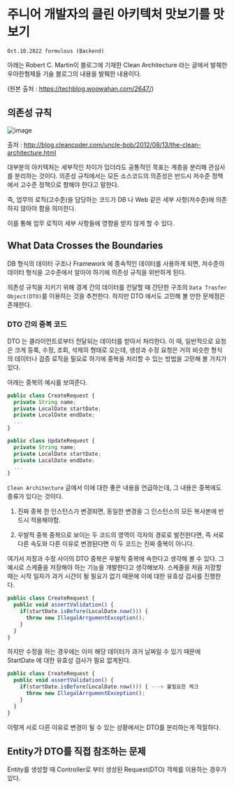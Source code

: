# 주니어 개발자의 클린 아키텍처 맛보기를 맛보기

`Oct.10.2022 formulous (Backend)`

아래는 Robert C. Martin이 블로그에 기재한 Clean Architecture 라는 글에서 발췌한 우아한형제들 기술 블로그의 내용을 발췌한 내용이다.

(원본 출처 : https://techblog.woowahan.com/2647/)

## 의존성 규칙

![image](https://user-images.githubusercontent.com/88424067/183782795-fec7d029-83cb-4db5-bc3e-56220ece2d02.png)

출처 : http://blog.cleancoder.com/uncle-bob/2012/08/13/the-clean-architecture.html

대부분의 아키텍처는 세부적인 차이가 있더라도 공통적인 목표는 계층을 분리해 관심사를 분리하는 것이다.
의존성 규칙에서는 모든 소스코드의 의존성은 반드시 저수준 정책에서 고수준 정책으로 향해야 한다고 말한다.

즉, 업무의 로직(고수준)을 담당하는 코드가 DB 나 Web 같은 세부 사항(저수준)에 의존하지 않아야 함을 의미한다.

이를 통해 업무 로직이 세부 사항들에 영향을 받지 않게 할 수 있다.

## What Data Crosses the Boundaries

DB 형식의 데이터 구조나 Framework 에 종속적인 데이터를 사용하게 되면, 저수준의 데이터 형식을 고수준에서 알아야 하기에 의존성 규칙을 위반하게 된다.

의존성 규칙을 지키기 위해 경계 간의 데이터를 전달할 때 간단한 구조의 `Data Trasfer Object(DTO)`를 이용하는 것을 추천한다.
하지만 DTO 에서도 고민해 볼 만한 문제점은 존재한다.

### DTO 간의 중복 코드

DTO 는 클라이언트로부터 전달되는 데이터를 받아서 처리한다. 이 때, 일반적으로 요청은 크게 등록, 수정, 조회, 삭제의 형태로 오는데, 생성과 수정 요청은 거의 비슷한 형식의 데이터나 검증 로직을 필요로 하기에 중복을 처리할 수 있는 방법을 고민해 볼 가치가 있다.

아래는 중복의 예시를 보여준다.

```javascript
public class CreateRequest {
  private String name;
  private LocalDate startDate;
  private LocalDate endDate;
  ...
}

public class UpdateRequest {
  private String name;
  private LocalDate startDate;
  private LocalDate endDate;
  ...
}
```

`Clean Architecture` 글에서 이에 대한 좋은 내용을 언급하는데, 그 내용은 중복에도 종류가 있다는 것이다.

1. 진짜 중복
  한 인스턴스가 변경되면, 동일한 변경을 그 인스턴스의 모든 복사본에 반드시 적용해야함.
  
2. 우발적 중복
  중복으로 보이는 두 코드의 영역이 각자의 경로로 발전한다면, 즉 서로 다른 속도와 다른 이유로 변경된다면 이 두 코드는 진짜 중복이 아니다.

여기서 저장과 수정 사이의 DTO 중복은 우발적 중복에 속한다고 생각해 볼 수 있다.
그 예시로 스케줄을 저장해야 하는 기능을 개발한다고 생각해보자. 스케줄을 처음 저장할 때는 시작 일자가 과거 시간이 될 필요가 없기 때문에 이에 대한 유효성 검사를 진행한다.

```javascript
public class CreateRequest {
  public void assertValidation() {
    if(startDate.isBefore(LocalDate.now())) {
      throw new IllegalArrgumentException();
    }
  }
}
```

하지만 수정을 하는 경우에는 이미 해당 데이터가 과거 날짜일 수 있기 때문에 StartDate 에 대한 유효성 검사가 필요 없게된다.

```javascript
public class CreateRequest {
  public void assertValidation() {
    if(startDate.isBefore(LocalDate.now())) { ---> 불필요한 체크
      throw new IllegalArrgumentException();
    }
  }
}
```

이렇게 서로 다른 이유로 변경이 될 수 있는 상황에서는 DTO를 분리하는게 적절하다.

## Entity가 DTO를 직접 참조하는 문제

Entity를 생성할 때 Controller로 부터 생성된 Request(DTO) 객체를 이용하는 경우가 있다.
